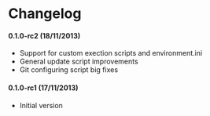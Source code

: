 # Changelog 

#### 0.1.0-rc2 (18/11/2013)

- Support for custom exection scripts and environment.ini
- General update script improvements
- Git configuring script big fixes

#### 0.1.0-rc1 (17/11/2013)

- Initial version
